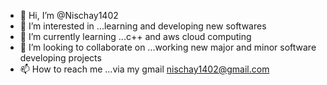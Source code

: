 - 👋 Hi, I’m @Nischay1402
- 👀 I’m interested in ...learning and developing new softwares
- 🌱 I’m currently learning ...c++ and aws cloud computing
- 💞️ I’m looking to collaborate on ...working new  major and minor software developing projects
- 📫 How to reach me ...via my gmail nischay1402@gmail.com

<!---
Nischay1402/Nischay1402 is a ✨ special ✨ repository because its `README.md` (this file) appears on your GitHub profile.
You can click the Preview link to take a look at your changes.
--->
